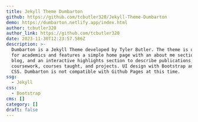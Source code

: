 ```yaml
---
title: Jekyll Theme Dumbarton
github: https://github.com/tcbutler320/Jekyll-Theme-Dumbarton
demo: https://dumbarton.netlify.app/index.html
author: tcbutler320
author_link: https://github.com/tcbutler320
date: 2023-11-30T12:23:57.586Z
description: >-
  Dumbarton is a Jekyll Theme developed by Tyler Butler. The theme is designed
  for academics and features a simple home page with an about me section, a
  blog, and an interactive highlights section to describe publications,
  coursework, courses taught, and projects. UI design with Bootstrap and Animate
  CSS. Dumbarton is not compatible with Github Pages at this time.
ssg:
  - Jekyll
css:
  - Bootstrap
cms: []
category: []
draft: false
---
```

